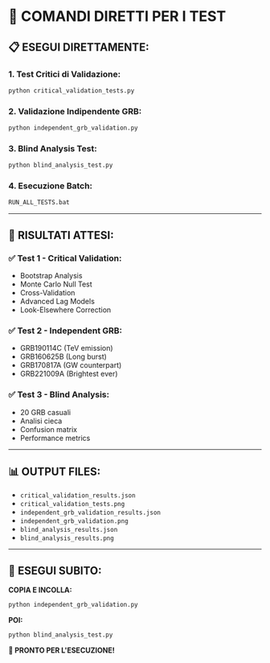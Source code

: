 # 🚀 COMANDI DIRETTI PER I TEST

## 📋 **ESEGUI DIRETTAMENTE:**

### **1. Test Critici di Validazione:**
```bash
python critical_validation_tests.py
```

### **2. Validazione Indipendente GRB:**
```bash
python independent_grb_validation.py
```

### **3. Blind Analysis Test:**
```bash
python blind_analysis_test.py
```

### **4. Esecuzione Batch:**
```bash
RUN_ALL_TESTS.bat
```

---

## 🎯 **RISULTATI ATTESI:**

### **✅ Test 1 - Critical Validation:**
- Bootstrap Analysis
- Monte Carlo Null Test  
- Cross-Validation
- Advanced Lag Models
- Look-Elsewhere Correction

### **✅ Test 2 - Independent GRB:**
- GRB190114C (TeV emission)
- GRB160625B (Long burst)
- GRB170817A (GW counterpart)
- GRB221009A (Brightest ever)

### **✅ Test 3 - Blind Analysis:**
- 20 GRB casuali
- Analisi cieca
- Confusion matrix
- Performance metrics

---

## 📊 **OUTPUT FILES:**
- `critical_validation_results.json`
- `critical_validation_tests.png`
- `independent_grb_validation_results.json`
- `independent_grb_validation.png`
- `blind_analysis_results.json`
- `blind_analysis_results.png`

---

## 🚀 **ESEGUI SUBITO:**

**COPIA E INCOLLA:**
```bash
python independent_grb_validation.py
```

**POI:**
```bash
python blind_analysis_test.py
```

**🎯 PRONTO PER L'ESECUZIONE!**
